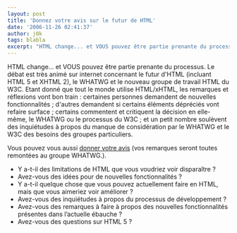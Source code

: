 ```yaml
---
layout: post
title: 'Donnez votre avis sur le futur de HTML'
date: '2006-11-26 02:41:37'
author: j0k
tags: blabla
excerpt: "HTML change... et VOUS pouvez être partie prenante du processus.     \nLe débat est très animé sur internet concernant le futur d'HTML (incluant HTML 5 et XHTML 2), le WHATWG et le nouveau groupe de travail HTML du W3C.   Etant donné que tout le monde utilise HTML/xHTML, les remarques et réflexions vont bon train : certaines personnes demandent de nouvelles      …"
---
```


HTML change... et VOUS pouvez être partie prenante du processus.
Le débat est très animé sur internet concernant le futur d'HTML (incluant HTML 5 et XHTML 2), le WHATWG et le nouveau groupe de travail HTML du W3C.   Etant donné que tout le monde utilise HTML/xHTML, les remarques et réflexions vont bon train : certaines personnes demandent de nouvelles fonctionnalités ; d'autres demandent si certains éléments dépréciés vont refaire surface ; certains commentent et critiquent la décision en elle-même, le WHATWG ou le processus du W3C ; et un petit nombre soulèvent des inquiétudes à propos du manque de considération par le WHATWG et le W3C des besoins des groupes particuliers.

Vous pouvez vous aussi [donner votre avis](http://www.pouipouidesign.net/index.php/2006/11/22/80-traduction-donnez-votre-avis-sur-le-futur-de-l-html) (vos remarques seront toutes remontées au groupe WHATWG.).

* Y a-t-il des limitations de HTML que vous voudriez voir disparaître ?
* Avez-vous des idées pour de nouvelles fonctionnalités ?
* Y a-t-il quelque chose que vous pouvez actuellement faire en HTML, mais que vous aimeriez voir améliorer ?
* Avez-vous des inquiétudes à propos du processus de développement ?
* Avez-vous des remarques à faire à propos des nouvelles fonctionnalités présentes dans l’actuelle ébauche ?
* Avez-vous des questions sur HTML 5 ?
